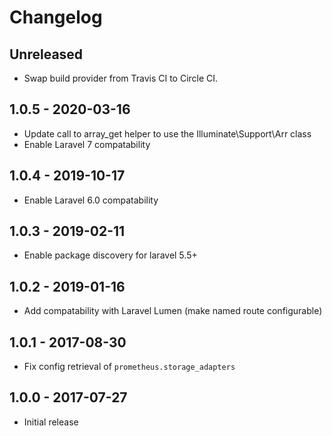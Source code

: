 # Changelog

## Unreleased

* Swap build provider from Travis CI to Circle CI.

## 1.0.5 - 2020-03-16

* Update call to array_get helper to use the Illuminate\Support\Arr class
* Enable Laravel 7 compatability

## 1.0.4 - 2019-10-17

* Enable Laravel 6.0 compatability

## 1.0.3 - 2019-02-11

* Enable package discovery for laravel 5.5+ 

## 1.0.2 - 2019-01-16

* Add compatability with Laravel Lumen (make named route configurable)

## 1.0.1 - 2017-08-30

* Fix config retrieval of `prometheus.storage_adapters`

## 1.0.0 - 2017-07-27

* Initial release
